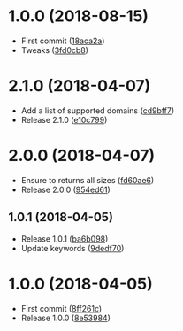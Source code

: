 <a name="1.0.0"></a>
# 1.0.0 (2018-08-15)

* First commit ([18aca2a](https://github.com/Kikobeats/twdown/commit/18aca2a))
* Tweaks ([3fd0cb8](https://github.com/Kikobeats/twdown/commit/3fd0cb8))



<a name="2.1.0"></a>
# 2.1.0 (2018-04-07)

* Add a list of supported domains ([cd9bff7](https://github.com/Kikobeats/twdown/commit/cd9bff7))
* Release 2.1.0 ([e10c799](https://github.com/Kikobeats/twdown/commit/e10c799))



<a name="2.0.0"></a>
# 2.0.0 (2018-04-07)

* Ensure to returns all sizes ([fd60ae6](https://github.com/Kikobeats/twdown/commit/fd60ae6))
* Release 2.0.0 ([954ed61](https://github.com/Kikobeats/twdown/commit/954ed61))



<a name="1.0.1"></a>
## 1.0.1 (2018-04-05)

* Release 1.0.1 ([ba6b098](https://github.com/Kikobeats/twdown/commit/ba6b098))
* Update keywords ([9dedf70](https://github.com/Kikobeats/twdown/commit/9dedf70))



<a name="1.0.0"></a>
# 1.0.0 (2018-04-05)

* First commit ([8ff261c](https://github.com/Kikobeats/twdown/commit/8ff261c))
* Release 1.0.0 ([8e53984](https://github.com/Kikobeats/twdown/commit/8e53984))



